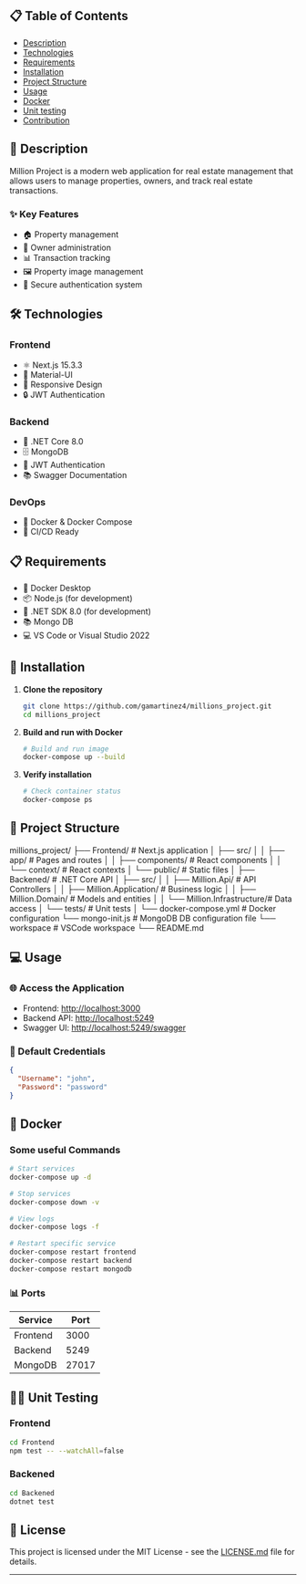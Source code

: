 
## 📋 Table of Contents
- [Description](#-description)
- [Technologies](#-technologies)
- [Requirements](#-requirements)
- [Installation](#-installation)
- [Project Structure](#-project-structure)
- [Usage](#-usage)
- [Docker](#-docker)
- [Unit testing](#-development)
- [Contribution](#-contribution)

## 📝 Description
Million Project is a modern web application for real estate management that allows users to manage properties, owners, and track real estate transactions.

### ✨ Key Features
- 🏠 Property management
- 👥 Owner administration
- 📊 Transaction tracking
- 🖼️ Property image management
- 🔐 Secure authentication system

## 🛠️ Technologies

### Frontend
- ⚛️ Next.js 15.3.3
- 🎨 Material-UI
- 📱 Responsive Design
- 🔒 JWT Authentication

### Backend
- 🔷 .NET Core 8.0
- 🗄️ MongoDB
- 🔑 JWT Authentication
- 📚 Swagger Documentation

### DevOps
- 🐳 Docker & Docker Compose
- 🔄 CI/CD Ready

## 📋 Requirements

- 🐳 Docker Desktop
- 📦 Node.js (for development)
- 🔷 .NET SDK 8.0 (for development)
- 📚 Mongo DB
- 💻 VS Code or Visual Studio 2022

## 🚀 Installation

1. **Clone the repository**
   ```bash
   git clone https://github.com/gamartinez4/millions_project.git
   cd millions_project
   ```

2. **Build and run with Docker**
   ```bash
   # Build and run image 
   docker-compose up --build
   ```

3. **Verify installation**
   ```bash
   # Check container status
   docker-compose ps
   ```

## 📁 Project Structure
millions_project/
├── Frontend/ # Next.js application
│ ├── src/
│ │ ├── app/ # Pages and routes
│ │ ├── components/ # React components
│ │ └── context/ # React contexts
│ └── public/ # Static files
│
├── Backened/ # .NET Core API
│ ├── src/
│ │ ├── Million.Api/ # API Controllers
│ │ ├── Million.Application/ # Business logic
│ │ ├── Million.Domain/ # Models and entities
│ │ └── Million.Infrastructure/# Data access
│ └── tests/ # Unit tests
│
└── docker-compose.yml # Docker configuration
└── mongo-init.js # MongoDB DB configuration file
└── workspace # VSCode workspace
└── README.md


## 💻 Usage

### 🌐 Access the Application
- Frontend: [http://localhost:3000](http://localhost:3000)
- Backend API: [http://localhost:5249](http://localhost:5249)
- Swagger UI: [http://localhost:5249/swagger](http://localhost:5249/swagger)

### 🔑 Default Credentials
```json
{
  "Username": "john",
  "Password": "password"
}
```

## 🐳 Docker

### Some useful Commands

```bash
# Start services
docker-compose up -d

# Stop services
docker-compose down -v

# View logs
docker-compose logs -f

# Restart specific service
docker-compose restart frontend
docker-compose restart backend
docker-compose restart mongodb
```

### 📊 Ports
| Service | Port |
|----------|--------|
| Frontend | 3000   |
| Backend  | 5249   |
| MongoDB  | 27017  |



## 👨‍💻 Unit Testing

### Frontend
```bash
cd Frontend
npm test -- --watchAll=false
```

### Backened
```bash
cd Backened
dotnet test
```

## 📄 License

This project is licensed under the MIT License - see the [LICENSE.md](LICENSE.md) file for details.

---


